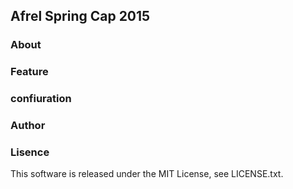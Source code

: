 ## Afrel Spring Cap 2015

### About

### Feature

### confiuration

### Author

### Lisence

This software is released under the MIT License, see LICENSE.txt.
